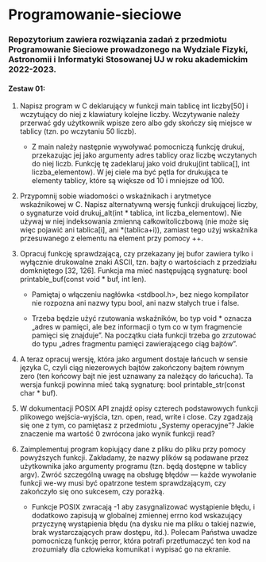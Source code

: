 # Programowanie-sieciowe
### Repozytorium zawiera rozwiązania zadań z przedmiotu Programowanie Sieciowe prowadzonego na Wydziale Fizyki, Astronomii i Informatyki Stosowanej UJ w roku akademickim 2022-2023.
 

#### Zestaw 01:

1. Napisz program w C deklarujący w funkcji main tablicę int liczby[50] i wczytujący do niej z klawiatury kolejne liczby. Wczytywanie należy przerwać gdy użytkownik wpisze zero albo gdy skończy się miejsce w tablicy (tzn. po wczytaniu 50 liczb).

     - Z main należy następnie wywoływać pomocniczą funkcję drukuj, przekazując jej jako argumenty adres tablicy oraz liczbę wczytanych do niej liczb. Funkcję tę zadeklaruj jako void drukuj(int tablica[], int liczba_elementow). W jej ciele ma być pętla for drukująca te elementy tablicy, które są większe od 10 i mniejsze od 100.

2. Przypomnij sobie wiadomości o wskaźnikach i arytmetyce wskaźnikowej w C. Napisz alternatywną wersję funkcji drukującej liczby, o sygnaturze void drukuj_alt(int * tablica, int liczba_elementow). Nie używaj w niej indeksowania zmienną całkowitoliczbową (nie może się więc pojawić ani tablica[i], ani *(tablica+i)), zamiast tego użyj wskaźnika przesuwanego z elementu na element przy pomocy ++.

3. Opracuj funkcję sprawdzającą, czy przekazany jej bufor zawiera tylko i wyłącznie drukowalne znaki ASCII, tzn. bajty o wartościach z przedziału domkniętego [32, 126]. Funkcja ma mieć następującą sygnaturę: bool printable_buf(const void * buf, int len).

    - Pamiętaj o włączeniu nagłówka <stdbool.h>, bez niego kompilator nie rozpozna ani nazwy typu bool, ani nazw stałych true i false.

    - Trzeba będzie użyć rzutowania wskaźników, bo typ void * oznacza „adres w pamięci, ale bez informacji o tym co w tym fragmencie pamięci się znajduje”. Na początku ciała funkcji trzeba go zrzutować do typu „adres fragmentu pamięci zawierającego ciąg bajtów”.

4. A teraz opracuj wersję, która jako argument dostaje łańcuch w sensie języka C, czyli ciąg niezerowych bajtów zakończony bajtem równym zero (ten końcowy bajt nie jest uznawany za należący do łańcucha). Ta wersja funkcji powinna mieć taką sygnaturę: bool printable_str(const char * buf).

5. W dokumentacji POSIX API znajdź opisy czterech podstawowych funkcji plikowego wejścia-wyjścia, tzn. open, read, write i close. Czy zgadzają się one z tym, co pamiętasz z przedmiotu „Systemy operacyjne”? Jakie znaczenie ma wartość 0 zwrócona jako wynik funkcji read?

6. Zaimplementuj program kopiujący dane z pliku do pliku przy pomocy powyższych funkcji. Zakładamy, że nazwy plików są podawane przez użytkownika jako argumenty programu (tzn. będą dostępne w tablicy argv). Zwróć szczególną uwagę na obsługę błędów — każde wywołanie funkcji we-wy musi być opatrzone testem sprawdzającym, czy zakończyło się ono sukcesem, czy porażką.

   - Funkcje POSIX zwracają -1 aby zasygnalizować wystąpienie błędu, i dodatkowo zapisują w globalnej zmiennej errno kod wskazujący przyczynę wystąpienia błędu (na dysku nie ma pliku o takiej nazwie, brak wystarczających praw dostępu, itd.). Polecam Państwa uwadze pomocniczą funkcję perror, która potrafi przetłumaczyć ten kod na zrozumiały dla człowieka komunikat i wypisać go na ekranie.

